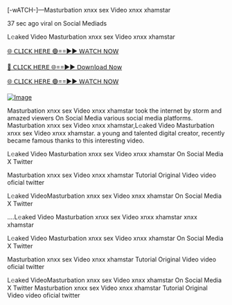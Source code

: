 [-wATCH-]—Masturbation xnxx sex Video xnxx xhamstar


37 sec ago viral on Social Mediads

L𝚎aked Video Masturbation xnxx sex Video xnxx xhamstar

[🌐 𝖢𝖫𝖨𝖢𝖪 𝖧𝖤𝖱𝖤 🟢==►► 𝖶𝖠𝖳𝖢𝖧 𝖭𝖮𝖶](https://3-tanei-pinik.blogspot.com/2025/02/viral-video.html)

[🔴 𝖢𝖫𝖨𝖢𝖪 𝖧𝖤𝖱𝖤 🌐==►► 𝖣𝗈𝗐𝗇𝗅𝗈𝖺𝖽 𝖭𝗈𝗐](https://3-tanei-pinik.blogspot.com/2025/02/viral-video.html)

[🌐 𝖢𝖫𝖨𝖢𝖪 𝖧𝖤𝖱𝖤 🟢==►► 𝖶𝖠𝖳𝖢𝖧 𝖭𝖮𝖶](https://3-tanei-pinik.blogspot.com/2025/02/viral-video.html)

[![Image](https://github.com/user-attachments/assets/ff3b7bd4-415c-4ca3-a6c8-b1f096193c29)](https://3-tanei-pinik.blogspot.com/2025/02/viral-video.html)

Masturbation xnxx sex Video xnxx xhamstar took the internet by storm and amazed viewers On Social Media various social media platforms. Masturbation xnxx sex Video xnxx xhamstar,L𝚎aked Video Masturbation xnxx sex Video xnxx xhamstar. a young and talented digital creator, recently became famous thanks to this interesting video.

L𝚎aked Video Masturbation xnxx sex Video xnxx xhamstar On Social Media X Twitter

Masturbation xnxx sex Video xnxx xhamstar Tutorial Original Video video oficial twitter

L𝚎aked VideoMasturbation xnxx sex Video xnxx xhamstar On Social Media X Twitter

....L𝚎aked Video Masturbation xnxx sex Video xnxx xhamstar xnxx xhamstar

L𝚎aked Video Masturbation xnxx sex Video xnxx xhamstar On Social Media X Twitter

Masturbation xnxx sex Video xnxx xhamstar Tutorial Original Video video oficial twitter

L𝚎aked VideoMasturbation xnxx sex Video xnxx xhamstar On Social Media X Twitter
Masturbation xnxx sex Video xnxx xhamstar Tutorial Original Video video oficial twitter
